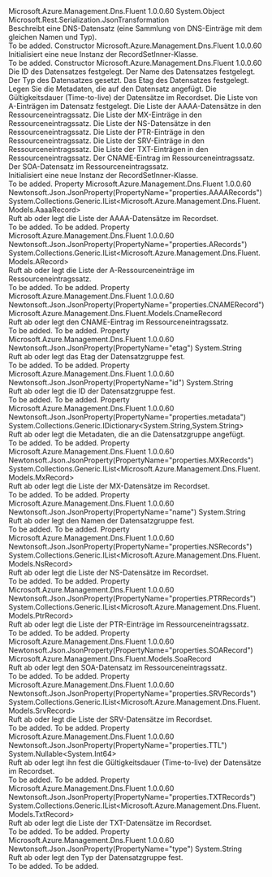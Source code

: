 <Type Name="RecordSetInner" FullName="Microsoft.Azure.Management.Dns.Fluent.Models.RecordSetInner">
  <TypeSignature Language="C#" Value="public class RecordSetInner" />
  <TypeSignature Language="ILAsm" Value=".class public auto ansi beforefieldinit RecordSetInner extends System.Object" />
  <TypeSignature Language="DocId" Value="T:Microsoft.Azure.Management.Dns.Fluent.Models.RecordSetInner" />
  <TypeSignature Language="VB.NET" Value="Public Class RecordSetInner" />
  <TypeSignature Language="F#" Value="type RecordSetInner = class" />
  <AssemblyInfo>
    <AssemblyName>Microsoft.Azure.Management.Dns.Fluent</AssemblyName>
    <AssemblyVersion>1.0.0.60</AssemblyVersion>
  </AssemblyInfo>
  <Base>
    <BaseTypeName>System.Object</BaseTypeName>
  </Base>
  <Interfaces />
  <Attributes>
    <Attribute>
      <AttributeName>Microsoft.Rest.Serialization.JsonTransformation</AttributeName>
    </Attribute>
  </Attributes>
  <Docs>
    <summary>
            Beschreibt eine DNS-Datensatz (eine Sammlung von DNS-Einträge mit dem gleichen Namen und Typ).
            </summary>
    <remarks>To be added.</remarks>
  </Docs>
  <Members>
    <Member MemberName=".ctor">
      <MemberSignature Language="C#" Value="public RecordSetInner ();" />
      <MemberSignature Language="ILAsm" Value=".method public hidebysig specialname rtspecialname instance void .ctor() cil managed" />
      <MemberSignature Language="DocId" Value="M:Microsoft.Azure.Management.Dns.Fluent.Models.RecordSetInner.#ctor" />
      <MemberSignature Language="VB.NET" Value="Public Sub New ()" />
      <MemberType>Constructor</MemberType>
      <AssemblyInfo>
        <AssemblyName>Microsoft.Azure.Management.Dns.Fluent</AssemblyName>
        <AssemblyVersion>1.0.0.60</AssemblyVersion>
      </AssemblyInfo>
      <Parameters />
      <Docs>
        <summary>
            Initialisiert eine neue Instanz der RecordSetInner-Klasse.
            </summary>
        <remarks>To be added.</remarks>
      </Docs>
    </Member>
    <Member MemberName=".ctor">
      <MemberSignature Language="C#" Value="public RecordSetInner (string id = null, string name = null, string type = null, string etag = null, System.Collections.Generic.IDictionary&lt;string,string&gt; metadata = null, Nullable&lt;long&gt; tTL = null, System.Collections.Generic.IList&lt;Microsoft.Azure.Management.Dns.Fluent.Models.ARecord&gt; aRecords = null, System.Collections.Generic.IList&lt;Microsoft.Azure.Management.Dns.Fluent.Models.AaaaRecord&gt; aaaaRecords = null, System.Collections.Generic.IList&lt;Microsoft.Azure.Management.Dns.Fluent.Models.MxRecord&gt; mxRecords = null, System.Collections.Generic.IList&lt;Microsoft.Azure.Management.Dns.Fluent.Models.NsRecord&gt; nsRecords = null, System.Collections.Generic.IList&lt;Microsoft.Azure.Management.Dns.Fluent.Models.PtrRecord&gt; ptrRecords = null, System.Collections.Generic.IList&lt;Microsoft.Azure.Management.Dns.Fluent.Models.SrvRecord&gt; srvRecords = null, System.Collections.Generic.IList&lt;Microsoft.Azure.Management.Dns.Fluent.Models.TxtRecord&gt; txtRecords = null, Microsoft.Azure.Management.Dns.Fluent.Models.CnameRecord cnameRecord = null, Microsoft.Azure.Management.Dns.Fluent.Models.SoaRecord soaRecord = null);" />
      <MemberSignature Language="ILAsm" Value=".method public hidebysig specialname rtspecialname instance void .ctor(string id, string name, string type, string etag, class System.Collections.Generic.IDictionary`2&lt;string, string&gt; metadata, valuetype System.Nullable`1&lt;int64&gt; tTL, class System.Collections.Generic.IList`1&lt;class Microsoft.Azure.Management.Dns.Fluent.Models.ARecord&gt; aRecords, class System.Collections.Generic.IList`1&lt;class Microsoft.Azure.Management.Dns.Fluent.Models.AaaaRecord&gt; aaaaRecords, class System.Collections.Generic.IList`1&lt;class Microsoft.Azure.Management.Dns.Fluent.Models.MxRecord&gt; mxRecords, class System.Collections.Generic.IList`1&lt;class Microsoft.Azure.Management.Dns.Fluent.Models.NsRecord&gt; nsRecords, class System.Collections.Generic.IList`1&lt;class Microsoft.Azure.Management.Dns.Fluent.Models.PtrRecord&gt; ptrRecords, class System.Collections.Generic.IList`1&lt;class Microsoft.Azure.Management.Dns.Fluent.Models.SrvRecord&gt; srvRecords, class System.Collections.Generic.IList`1&lt;class Microsoft.Azure.Management.Dns.Fluent.Models.TxtRecord&gt; txtRecords, class Microsoft.Azure.Management.Dns.Fluent.Models.CnameRecord cnameRecord, class Microsoft.Azure.Management.Dns.Fluent.Models.SoaRecord soaRecord) cil managed" />
      <MemberSignature Language="DocId" Value="M:Microsoft.Azure.Management.Dns.Fluent.Models.RecordSetInner.#ctor(System.String,System.String,System.String,System.String,System.Collections.Generic.IDictionary{System.String,System.String},System.Nullable{System.Int64},System.Collections.Generic.IList{Microsoft.Azure.Management.Dns.Fluent.Models.ARecord},System.Collections.Generic.IList{Microsoft.Azure.Management.Dns.Fluent.Models.AaaaRecord},System.Collections.Generic.IList{Microsoft.Azure.Management.Dns.Fluent.Models.MxRecord},System.Collections.Generic.IList{Microsoft.Azure.Management.Dns.Fluent.Models.NsRecord},System.Collections.Generic.IList{Microsoft.Azure.Management.Dns.Fluent.Models.PtrRecord},System.Collections.Generic.IList{Microsoft.Azure.Management.Dns.Fluent.Models.SrvRecord},System.Collections.Generic.IList{Microsoft.Azure.Management.Dns.Fluent.Models.TxtRecord},Microsoft.Azure.Management.Dns.Fluent.Models.CnameRecord,Microsoft.Azure.Management.Dns.Fluent.Models.SoaRecord)" />
      <MemberSignature Language="F#" Value="new Microsoft.Azure.Management.Dns.Fluent.Models.RecordSetInner : string * string * string * string * System.Collections.Generic.IDictionary&lt;string, string&gt; * Nullable&lt;int64&gt; * System.Collections.Generic.IList&lt;Microsoft.Azure.Management.Dns.Fluent.Models.ARecord&gt; * System.Collections.Generic.IList&lt;Microsoft.Azure.Management.Dns.Fluent.Models.AaaaRecord&gt; * System.Collections.Generic.IList&lt;Microsoft.Azure.Management.Dns.Fluent.Models.MxRecord&gt; * System.Collections.Generic.IList&lt;Microsoft.Azure.Management.Dns.Fluent.Models.NsRecord&gt; * System.Collections.Generic.IList&lt;Microsoft.Azure.Management.Dns.Fluent.Models.PtrRecord&gt; * System.Collections.Generic.IList&lt;Microsoft.Azure.Management.Dns.Fluent.Models.SrvRecord&gt; * System.Collections.Generic.IList&lt;Microsoft.Azure.Management.Dns.Fluent.Models.TxtRecord&gt; * Microsoft.Azure.Management.Dns.Fluent.Models.CnameRecord * Microsoft.Azure.Management.Dns.Fluent.Models.SoaRecord -&gt; Microsoft.Azure.Management.Dns.Fluent.Models.RecordSetInner" Usage="new Microsoft.Azure.Management.Dns.Fluent.Models.RecordSetInner (id, name, type, etag, metadata, tTL, aRecords, aaaaRecords, mxRecords, nsRecords, ptrRecords, srvRecords, txtRecords, cnameRecord, soaRecord)" />
      <MemberType>Constructor</MemberType>
      <AssemblyInfo>
        <AssemblyName>Microsoft.Azure.Management.Dns.Fluent</AssemblyName>
        <AssemblyVersion>1.0.0.60</AssemblyVersion>
      </AssemblyInfo>
      <Parameters>
        <Parameter Name="id" Type="System.String" />
        <Parameter Name="name" Type="System.String" />
        <Parameter Name="type" Type="System.String" />
        <Parameter Name="etag" Type="System.String" />
        <Parameter Name="metadata" Type="System.Collections.Generic.IDictionary&lt;System.String,System.String&gt;" />
        <Parameter Name="tTL" Type="System.Nullable&lt;System.Int64&gt;" />
        <Parameter Name="aRecords" Type="System.Collections.Generic.IList&lt;Microsoft.Azure.Management.Dns.Fluent.Models.ARecord&gt;" />
        <Parameter Name="aaaaRecords" Type="System.Collections.Generic.IList&lt;Microsoft.Azure.Management.Dns.Fluent.Models.AaaaRecord&gt;" />
        <Parameter Name="mxRecords" Type="System.Collections.Generic.IList&lt;Microsoft.Azure.Management.Dns.Fluent.Models.MxRecord&gt;" />
        <Parameter Name="nsRecords" Type="System.Collections.Generic.IList&lt;Microsoft.Azure.Management.Dns.Fluent.Models.NsRecord&gt;" />
        <Parameter Name="ptrRecords" Type="System.Collections.Generic.IList&lt;Microsoft.Azure.Management.Dns.Fluent.Models.PtrRecord&gt;" />
        <Parameter Name="srvRecords" Type="System.Collections.Generic.IList&lt;Microsoft.Azure.Management.Dns.Fluent.Models.SrvRecord&gt;" />
        <Parameter Name="txtRecords" Type="System.Collections.Generic.IList&lt;Microsoft.Azure.Management.Dns.Fluent.Models.TxtRecord&gt;" />
        <Parameter Name="cnameRecord" Type="Microsoft.Azure.Management.Dns.Fluent.Models.CnameRecord" />
        <Parameter Name="soaRecord" Type="Microsoft.Azure.Management.Dns.Fluent.Models.SoaRecord" />
      </Parameters>
      <Docs>
        <param name="id">Die ID des Datensatzes festgelegt.</param>
        <param name="name">Der Name des Datensatzes festgelegt.</param>
        <param name="type">Der Typ des Datensatzes gesetzt.</param>
        <param name="etag">Das Etag des Datensatzes festgelegt.</param>
        <param name="metadata">Legen Sie die Metadaten, die auf den Datensatz angefügt.</param>
        <param name="tTL">Die Gültigkeitsdauer (Time-to-live) der Datensätze im Recordset.</param>
        <param name="aRecords">Die Liste von A-Einträgen im Datensatz festgelegt.</param>
        <param name="aaaaRecords">Die Liste der AAAA-Datensätze in den Ressourceneintragssatz.</param>
        <param name="mxRecords">Die Liste der MX-Einträge in den Ressourceneintragssatz.</param>
        <param name="nsRecords">Die Liste der NS-Datensätze in den Ressourceneintragssatz.</param>
        <param name="ptrRecords">Die Liste der PTR-Einträge in den Ressourceneintragssatz.</param>
        <param name="srvRecords">Die Liste der SRV-Einträge in den Ressourceneintragssatz.</param>
        <param name="txtRecords">Die Liste der TXT-Einträgen in den Ressourceneintragssatz.</param>
        <param name="cnameRecord">Der CNAME-Eintrag im Ressourceneintragssatz.</param>
        <param name="soaRecord">Der SOA-Datensatz im Ressourceneintragssatz.</param>
        <summary>
            Initialisiert eine neue Instanz der RecordSetInner-Klasse.
            </summary>
        <remarks>To be added.</remarks>
      </Docs>
    </Member>
    <Member MemberName="AaaaRecords">
      <MemberSignature Language="C#" Value="public System.Collections.Generic.IList&lt;Microsoft.Azure.Management.Dns.Fluent.Models.AaaaRecord&gt; AaaaRecords { get; set; }" />
      <MemberSignature Language="ILAsm" Value=".property instance class System.Collections.Generic.IList`1&lt;class Microsoft.Azure.Management.Dns.Fluent.Models.AaaaRecord&gt; AaaaRecords" />
      <MemberSignature Language="DocId" Value="P:Microsoft.Azure.Management.Dns.Fluent.Models.RecordSetInner.AaaaRecords" />
      <MemberSignature Language="VB.NET" Value="Public Property AaaaRecords As IList(Of AaaaRecord)" />
      <MemberSignature Language="F#" Value="member this.AaaaRecords : System.Collections.Generic.IList&lt;Microsoft.Azure.Management.Dns.Fluent.Models.AaaaRecord&gt; with get, set" Usage="Microsoft.Azure.Management.Dns.Fluent.Models.RecordSetInner.AaaaRecords" />
      <MemberType>Property</MemberType>
      <AssemblyInfo>
        <AssemblyName>Microsoft.Azure.Management.Dns.Fluent</AssemblyName>
        <AssemblyVersion>1.0.0.60</AssemblyVersion>
      </AssemblyInfo>
      <Attributes>
        <Attribute>
          <AttributeName>Newtonsoft.Json.JsonProperty(PropertyName="properties.AAAARecords")</AttributeName>
        </Attribute>
      </Attributes>
      <ReturnValue>
        <ReturnType>System.Collections.Generic.IList&lt;Microsoft.Azure.Management.Dns.Fluent.Models.AaaaRecord&gt;</ReturnType>
      </ReturnValue>
      <Docs>
        <summary>
            Ruft ab oder legt die Liste der AAAA-Datensätze im Recordset.
            </summary>
        <value>To be added.</value>
        <remarks>To be added.</remarks>
      </Docs>
    </Member>
    <Member MemberName="ARecords">
      <MemberSignature Language="C#" Value="public System.Collections.Generic.IList&lt;Microsoft.Azure.Management.Dns.Fluent.Models.ARecord&gt; ARecords { get; set; }" />
      <MemberSignature Language="ILAsm" Value=".property instance class System.Collections.Generic.IList`1&lt;class Microsoft.Azure.Management.Dns.Fluent.Models.ARecord&gt; ARecords" />
      <MemberSignature Language="DocId" Value="P:Microsoft.Azure.Management.Dns.Fluent.Models.RecordSetInner.ARecords" />
      <MemberSignature Language="VB.NET" Value="Public Property ARecords As IList(Of ARecord)" />
      <MemberSignature Language="F#" Value="member this.ARecords : System.Collections.Generic.IList&lt;Microsoft.Azure.Management.Dns.Fluent.Models.ARecord&gt; with get, set" Usage="Microsoft.Azure.Management.Dns.Fluent.Models.RecordSetInner.ARecords" />
      <MemberType>Property</MemberType>
      <AssemblyInfo>
        <AssemblyName>Microsoft.Azure.Management.Dns.Fluent</AssemblyName>
        <AssemblyVersion>1.0.0.60</AssemblyVersion>
      </AssemblyInfo>
      <Attributes>
        <Attribute>
          <AttributeName>Newtonsoft.Json.JsonProperty(PropertyName="properties.ARecords")</AttributeName>
        </Attribute>
      </Attributes>
      <ReturnValue>
        <ReturnType>System.Collections.Generic.IList&lt;Microsoft.Azure.Management.Dns.Fluent.Models.ARecord&gt;</ReturnType>
      </ReturnValue>
      <Docs>
        <summary>
            Ruft ab oder legt die Liste der A-Ressourceneinträge im Ressourceneintragssatz.
            </summary>
        <value>To be added.</value>
        <remarks>To be added.</remarks>
      </Docs>
    </Member>
    <Member MemberName="CnameRecord">
      <MemberSignature Language="C#" Value="public Microsoft.Azure.Management.Dns.Fluent.Models.CnameRecord CnameRecord { get; set; }" />
      <MemberSignature Language="ILAsm" Value=".property instance class Microsoft.Azure.Management.Dns.Fluent.Models.CnameRecord CnameRecord" />
      <MemberSignature Language="DocId" Value="P:Microsoft.Azure.Management.Dns.Fluent.Models.RecordSetInner.CnameRecord" />
      <MemberSignature Language="VB.NET" Value="Public Property CnameRecord As CnameRecord" />
      <MemberSignature Language="F#" Value="member this.CnameRecord : Microsoft.Azure.Management.Dns.Fluent.Models.CnameRecord with get, set" Usage="Microsoft.Azure.Management.Dns.Fluent.Models.RecordSetInner.CnameRecord" />
      <MemberType>Property</MemberType>
      <AssemblyInfo>
        <AssemblyName>Microsoft.Azure.Management.Dns.Fluent</AssemblyName>
        <AssemblyVersion>1.0.0.60</AssemblyVersion>
      </AssemblyInfo>
      <Attributes>
        <Attribute>
          <AttributeName>Newtonsoft.Json.JsonProperty(PropertyName="properties.CNAMERecord")</AttributeName>
        </Attribute>
      </Attributes>
      <ReturnValue>
        <ReturnType>Microsoft.Azure.Management.Dns.Fluent.Models.CnameRecord</ReturnType>
      </ReturnValue>
      <Docs>
        <summary>
            Ruft ab oder legt den CNAME-Eintrag im Ressourceneintragssatz.
            </summary>
        <value>To be added.</value>
        <remarks>To be added.</remarks>
      </Docs>
    </Member>
    <Member MemberName="Etag">
      <MemberSignature Language="C#" Value="public string Etag { get; set; }" />
      <MemberSignature Language="ILAsm" Value=".property instance string Etag" />
      <MemberSignature Language="DocId" Value="P:Microsoft.Azure.Management.Dns.Fluent.Models.RecordSetInner.Etag" />
      <MemberSignature Language="VB.NET" Value="Public Property Etag As String" />
      <MemberSignature Language="F#" Value="member this.Etag : string with get, set" Usage="Microsoft.Azure.Management.Dns.Fluent.Models.RecordSetInner.Etag" />
      <MemberType>Property</MemberType>
      <AssemblyInfo>
        <AssemblyName>Microsoft.Azure.Management.Dns.Fluent</AssemblyName>
        <AssemblyVersion>1.0.0.60</AssemblyVersion>
      </AssemblyInfo>
      <Attributes>
        <Attribute>
          <AttributeName>Newtonsoft.Json.JsonProperty(PropertyName="etag")</AttributeName>
        </Attribute>
      </Attributes>
      <ReturnValue>
        <ReturnType>System.String</ReturnType>
      </ReturnValue>
      <Docs>
        <summary>
            Ruft ab oder legt das Etag der Datensatzgruppe fest.
            </summary>
        <value>To be added.</value>
        <remarks>To be added.</remarks>
      </Docs>
    </Member>
    <Member MemberName="Id">
      <MemberSignature Language="C#" Value="public string Id { get; set; }" />
      <MemberSignature Language="ILAsm" Value=".property instance string Id" />
      <MemberSignature Language="DocId" Value="P:Microsoft.Azure.Management.Dns.Fluent.Models.RecordSetInner.Id" />
      <MemberSignature Language="VB.NET" Value="Public Property Id As String" />
      <MemberSignature Language="F#" Value="member this.Id : string with get, set" Usage="Microsoft.Azure.Management.Dns.Fluent.Models.RecordSetInner.Id" />
      <MemberType>Property</MemberType>
      <AssemblyInfo>
        <AssemblyName>Microsoft.Azure.Management.Dns.Fluent</AssemblyName>
        <AssemblyVersion>1.0.0.60</AssemblyVersion>
      </AssemblyInfo>
      <Attributes>
        <Attribute>
          <AttributeName>Newtonsoft.Json.JsonProperty(PropertyName="id")</AttributeName>
        </Attribute>
      </Attributes>
      <ReturnValue>
        <ReturnType>System.String</ReturnType>
      </ReturnValue>
      <Docs>
        <summary>
            Ruft ab oder legt die ID der Datensatzgruppe fest.
            </summary>
        <value>To be added.</value>
        <remarks>To be added.</remarks>
      </Docs>
    </Member>
    <Member MemberName="Metadata">
      <MemberSignature Language="C#" Value="public System.Collections.Generic.IDictionary&lt;string,string&gt; Metadata { get; set; }" />
      <MemberSignature Language="ILAsm" Value=".property instance class System.Collections.Generic.IDictionary`2&lt;string, string&gt; Metadata" />
      <MemberSignature Language="DocId" Value="P:Microsoft.Azure.Management.Dns.Fluent.Models.RecordSetInner.Metadata" />
      <MemberSignature Language="VB.NET" Value="Public Property Metadata As IDictionary(Of String, String)" />
      <MemberSignature Language="F#" Value="member this.Metadata : System.Collections.Generic.IDictionary&lt;string, string&gt; with get, set" Usage="Microsoft.Azure.Management.Dns.Fluent.Models.RecordSetInner.Metadata" />
      <MemberType>Property</MemberType>
      <AssemblyInfo>
        <AssemblyName>Microsoft.Azure.Management.Dns.Fluent</AssemblyName>
        <AssemblyVersion>1.0.0.60</AssemblyVersion>
      </AssemblyInfo>
      <Attributes>
        <Attribute>
          <AttributeName>Newtonsoft.Json.JsonProperty(PropertyName="properties.metadata")</AttributeName>
        </Attribute>
      </Attributes>
      <ReturnValue>
        <ReturnType>System.Collections.Generic.IDictionary&lt;System.String,System.String&gt;</ReturnType>
      </ReturnValue>
      <Docs>
        <summary>
            Ruft ab oder legt die Metadaten, die an die Datensatzgruppe angefügt.
            </summary>
        <value>To be added.</value>
        <remarks>To be added.</remarks>
      </Docs>
    </Member>
    <Member MemberName="MxRecords">
      <MemberSignature Language="C#" Value="public System.Collections.Generic.IList&lt;Microsoft.Azure.Management.Dns.Fluent.Models.MxRecord&gt; MxRecords { get; set; }" />
      <MemberSignature Language="ILAsm" Value=".property instance class System.Collections.Generic.IList`1&lt;class Microsoft.Azure.Management.Dns.Fluent.Models.MxRecord&gt; MxRecords" />
      <MemberSignature Language="DocId" Value="P:Microsoft.Azure.Management.Dns.Fluent.Models.RecordSetInner.MxRecords" />
      <MemberSignature Language="VB.NET" Value="Public Property MxRecords As IList(Of MxRecord)" />
      <MemberSignature Language="F#" Value="member this.MxRecords : System.Collections.Generic.IList&lt;Microsoft.Azure.Management.Dns.Fluent.Models.MxRecord&gt; with get, set" Usage="Microsoft.Azure.Management.Dns.Fluent.Models.RecordSetInner.MxRecords" />
      <MemberType>Property</MemberType>
      <AssemblyInfo>
        <AssemblyName>Microsoft.Azure.Management.Dns.Fluent</AssemblyName>
        <AssemblyVersion>1.0.0.60</AssemblyVersion>
      </AssemblyInfo>
      <Attributes>
        <Attribute>
          <AttributeName>Newtonsoft.Json.JsonProperty(PropertyName="properties.MXRecords")</AttributeName>
        </Attribute>
      </Attributes>
      <ReturnValue>
        <ReturnType>System.Collections.Generic.IList&lt;Microsoft.Azure.Management.Dns.Fluent.Models.MxRecord&gt;</ReturnType>
      </ReturnValue>
      <Docs>
        <summary>
            Ruft ab oder legt die Liste der MX-Datensätze im Recordset.
            </summary>
        <value>To be added.</value>
        <remarks>To be added.</remarks>
      </Docs>
    </Member>
    <Member MemberName="Name">
      <MemberSignature Language="C#" Value="public string Name { get; set; }" />
      <MemberSignature Language="ILAsm" Value=".property instance string Name" />
      <MemberSignature Language="DocId" Value="P:Microsoft.Azure.Management.Dns.Fluent.Models.RecordSetInner.Name" />
      <MemberSignature Language="VB.NET" Value="Public Property Name As String" />
      <MemberSignature Language="F#" Value="member this.Name : string with get, set" Usage="Microsoft.Azure.Management.Dns.Fluent.Models.RecordSetInner.Name" />
      <MemberType>Property</MemberType>
      <AssemblyInfo>
        <AssemblyName>Microsoft.Azure.Management.Dns.Fluent</AssemblyName>
        <AssemblyVersion>1.0.0.60</AssemblyVersion>
      </AssemblyInfo>
      <Attributes>
        <Attribute>
          <AttributeName>Newtonsoft.Json.JsonProperty(PropertyName="name")</AttributeName>
        </Attribute>
      </Attributes>
      <ReturnValue>
        <ReturnType>System.String</ReturnType>
      </ReturnValue>
      <Docs>
        <summary>
            Ruft ab oder legt den Namen der Datensatzgruppe fest.
            </summary>
        <value>To be added.</value>
        <remarks>To be added.</remarks>
      </Docs>
    </Member>
    <Member MemberName="NsRecords">
      <MemberSignature Language="C#" Value="public System.Collections.Generic.IList&lt;Microsoft.Azure.Management.Dns.Fluent.Models.NsRecord&gt; NsRecords { get; set; }" />
      <MemberSignature Language="ILAsm" Value=".property instance class System.Collections.Generic.IList`1&lt;class Microsoft.Azure.Management.Dns.Fluent.Models.NsRecord&gt; NsRecords" />
      <MemberSignature Language="DocId" Value="P:Microsoft.Azure.Management.Dns.Fluent.Models.RecordSetInner.NsRecords" />
      <MemberSignature Language="VB.NET" Value="Public Property NsRecords As IList(Of NsRecord)" />
      <MemberSignature Language="F#" Value="member this.NsRecords : System.Collections.Generic.IList&lt;Microsoft.Azure.Management.Dns.Fluent.Models.NsRecord&gt; with get, set" Usage="Microsoft.Azure.Management.Dns.Fluent.Models.RecordSetInner.NsRecords" />
      <MemberType>Property</MemberType>
      <AssemblyInfo>
        <AssemblyName>Microsoft.Azure.Management.Dns.Fluent</AssemblyName>
        <AssemblyVersion>1.0.0.60</AssemblyVersion>
      </AssemblyInfo>
      <Attributes>
        <Attribute>
          <AttributeName>Newtonsoft.Json.JsonProperty(PropertyName="properties.NSRecords")</AttributeName>
        </Attribute>
      </Attributes>
      <ReturnValue>
        <ReturnType>System.Collections.Generic.IList&lt;Microsoft.Azure.Management.Dns.Fluent.Models.NsRecord&gt;</ReturnType>
      </ReturnValue>
      <Docs>
        <summary>
            Ruft ab oder legt die Liste der NS-Datensätze im Recordset.
            </summary>
        <value>To be added.</value>
        <remarks>To be added.</remarks>
      </Docs>
    </Member>
    <Member MemberName="PtrRecords">
      <MemberSignature Language="C#" Value="public System.Collections.Generic.IList&lt;Microsoft.Azure.Management.Dns.Fluent.Models.PtrRecord&gt; PtrRecords { get; set; }" />
      <MemberSignature Language="ILAsm" Value=".property instance class System.Collections.Generic.IList`1&lt;class Microsoft.Azure.Management.Dns.Fluent.Models.PtrRecord&gt; PtrRecords" />
      <MemberSignature Language="DocId" Value="P:Microsoft.Azure.Management.Dns.Fluent.Models.RecordSetInner.PtrRecords" />
      <MemberSignature Language="VB.NET" Value="Public Property PtrRecords As IList(Of PtrRecord)" />
      <MemberSignature Language="F#" Value="member this.PtrRecords : System.Collections.Generic.IList&lt;Microsoft.Azure.Management.Dns.Fluent.Models.PtrRecord&gt; with get, set" Usage="Microsoft.Azure.Management.Dns.Fluent.Models.RecordSetInner.PtrRecords" />
      <MemberType>Property</MemberType>
      <AssemblyInfo>
        <AssemblyName>Microsoft.Azure.Management.Dns.Fluent</AssemblyName>
        <AssemblyVersion>1.0.0.60</AssemblyVersion>
      </AssemblyInfo>
      <Attributes>
        <Attribute>
          <AttributeName>Newtonsoft.Json.JsonProperty(PropertyName="properties.PTRRecords")</AttributeName>
        </Attribute>
      </Attributes>
      <ReturnValue>
        <ReturnType>System.Collections.Generic.IList&lt;Microsoft.Azure.Management.Dns.Fluent.Models.PtrRecord&gt;</ReturnType>
      </ReturnValue>
      <Docs>
        <summary>
            Ruft ab oder legt die Liste der PTR-Einträge im Ressourceneintragssatz.
            </summary>
        <value>To be added.</value>
        <remarks>To be added.</remarks>
      </Docs>
    </Member>
    <Member MemberName="SoaRecord">
      <MemberSignature Language="C#" Value="public Microsoft.Azure.Management.Dns.Fluent.Models.SoaRecord SoaRecord { get; set; }" />
      <MemberSignature Language="ILAsm" Value=".property instance class Microsoft.Azure.Management.Dns.Fluent.Models.SoaRecord SoaRecord" />
      <MemberSignature Language="DocId" Value="P:Microsoft.Azure.Management.Dns.Fluent.Models.RecordSetInner.SoaRecord" />
      <MemberSignature Language="VB.NET" Value="Public Property SoaRecord As SoaRecord" />
      <MemberSignature Language="F#" Value="member this.SoaRecord : Microsoft.Azure.Management.Dns.Fluent.Models.SoaRecord with get, set" Usage="Microsoft.Azure.Management.Dns.Fluent.Models.RecordSetInner.SoaRecord" />
      <MemberType>Property</MemberType>
      <AssemblyInfo>
        <AssemblyName>Microsoft.Azure.Management.Dns.Fluent</AssemblyName>
        <AssemblyVersion>1.0.0.60</AssemblyVersion>
      </AssemblyInfo>
      <Attributes>
        <Attribute>
          <AttributeName>Newtonsoft.Json.JsonProperty(PropertyName="properties.SOARecord")</AttributeName>
        </Attribute>
      </Attributes>
      <ReturnValue>
        <ReturnType>Microsoft.Azure.Management.Dns.Fluent.Models.SoaRecord</ReturnType>
      </ReturnValue>
      <Docs>
        <summary>
            Ruft ab oder legt den SOA-Datensatz im Ressourceneintragssatz.
            </summary>
        <value>To be added.</value>
        <remarks>To be added.</remarks>
      </Docs>
    </Member>
    <Member MemberName="SrvRecords">
      <MemberSignature Language="C#" Value="public System.Collections.Generic.IList&lt;Microsoft.Azure.Management.Dns.Fluent.Models.SrvRecord&gt; SrvRecords { get; set; }" />
      <MemberSignature Language="ILAsm" Value=".property instance class System.Collections.Generic.IList`1&lt;class Microsoft.Azure.Management.Dns.Fluent.Models.SrvRecord&gt; SrvRecords" />
      <MemberSignature Language="DocId" Value="P:Microsoft.Azure.Management.Dns.Fluent.Models.RecordSetInner.SrvRecords" />
      <MemberSignature Language="VB.NET" Value="Public Property SrvRecords As IList(Of SrvRecord)" />
      <MemberSignature Language="F#" Value="member this.SrvRecords : System.Collections.Generic.IList&lt;Microsoft.Azure.Management.Dns.Fluent.Models.SrvRecord&gt; with get, set" Usage="Microsoft.Azure.Management.Dns.Fluent.Models.RecordSetInner.SrvRecords" />
      <MemberType>Property</MemberType>
      <AssemblyInfo>
        <AssemblyName>Microsoft.Azure.Management.Dns.Fluent</AssemblyName>
        <AssemblyVersion>1.0.0.60</AssemblyVersion>
      </AssemblyInfo>
      <Attributes>
        <Attribute>
          <AttributeName>Newtonsoft.Json.JsonProperty(PropertyName="properties.SRVRecords")</AttributeName>
        </Attribute>
      </Attributes>
      <ReturnValue>
        <ReturnType>System.Collections.Generic.IList&lt;Microsoft.Azure.Management.Dns.Fluent.Models.SrvRecord&gt;</ReturnType>
      </ReturnValue>
      <Docs>
        <summary>
            Ruft ab oder legt die Liste der SRV-Datensätze im Recordset.
            </summary>
        <value>To be added.</value>
        <remarks>To be added.</remarks>
      </Docs>
    </Member>
    <Member MemberName="TTL">
      <MemberSignature Language="C#" Value="public Nullable&lt;long&gt; TTL { get; set; }" />
      <MemberSignature Language="ILAsm" Value=".property instance valuetype System.Nullable`1&lt;int64&gt; TTL" />
      <MemberSignature Language="DocId" Value="P:Microsoft.Azure.Management.Dns.Fluent.Models.RecordSetInner.TTL" />
      <MemberSignature Language="VB.NET" Value="Public Property TTL As Nullable(Of Long)" />
      <MemberSignature Language="F#" Value="member this.TTL : Nullable&lt;int64&gt; with get, set" Usage="Microsoft.Azure.Management.Dns.Fluent.Models.RecordSetInner.TTL" />
      <MemberType>Property</MemberType>
      <AssemblyInfo>
        <AssemblyName>Microsoft.Azure.Management.Dns.Fluent</AssemblyName>
        <AssemblyVersion>1.0.0.60</AssemblyVersion>
      </AssemblyInfo>
      <Attributes>
        <Attribute>
          <AttributeName>Newtonsoft.Json.JsonProperty(PropertyName="properties.TTL")</AttributeName>
        </Attribute>
      </Attributes>
      <ReturnValue>
        <ReturnType>System.Nullable&lt;System.Int64&gt;</ReturnType>
      </ReturnValue>
      <Docs>
        <summary>
            Ruft ab oder legt ihn fest die Gültigkeitsdauer (Time-to-live) der Datensätze im Recordset.
            </summary>
        <value>To be added.</value>
        <remarks>To be added.</remarks>
      </Docs>
    </Member>
    <Member MemberName="TxtRecords">
      <MemberSignature Language="C#" Value="public System.Collections.Generic.IList&lt;Microsoft.Azure.Management.Dns.Fluent.Models.TxtRecord&gt; TxtRecords { get; set; }" />
      <MemberSignature Language="ILAsm" Value=".property instance class System.Collections.Generic.IList`1&lt;class Microsoft.Azure.Management.Dns.Fluent.Models.TxtRecord&gt; TxtRecords" />
      <MemberSignature Language="DocId" Value="P:Microsoft.Azure.Management.Dns.Fluent.Models.RecordSetInner.TxtRecords" />
      <MemberSignature Language="VB.NET" Value="Public Property TxtRecords As IList(Of TxtRecord)" />
      <MemberSignature Language="F#" Value="member this.TxtRecords : System.Collections.Generic.IList&lt;Microsoft.Azure.Management.Dns.Fluent.Models.TxtRecord&gt; with get, set" Usage="Microsoft.Azure.Management.Dns.Fluent.Models.RecordSetInner.TxtRecords" />
      <MemberType>Property</MemberType>
      <AssemblyInfo>
        <AssemblyName>Microsoft.Azure.Management.Dns.Fluent</AssemblyName>
        <AssemblyVersion>1.0.0.60</AssemblyVersion>
      </AssemblyInfo>
      <Attributes>
        <Attribute>
          <AttributeName>Newtonsoft.Json.JsonProperty(PropertyName="properties.TXTRecords")</AttributeName>
        </Attribute>
      </Attributes>
      <ReturnValue>
        <ReturnType>System.Collections.Generic.IList&lt;Microsoft.Azure.Management.Dns.Fluent.Models.TxtRecord&gt;</ReturnType>
      </ReturnValue>
      <Docs>
        <summary>
            Ruft ab oder legt die Liste der TXT-Datensätze im Recordset.
            </summary>
        <value>To be added.</value>
        <remarks>To be added.</remarks>
      </Docs>
    </Member>
    <Member MemberName="Type">
      <MemberSignature Language="C#" Value="public string Type { get; set; }" />
      <MemberSignature Language="ILAsm" Value=".property instance string Type" />
      <MemberSignature Language="DocId" Value="P:Microsoft.Azure.Management.Dns.Fluent.Models.RecordSetInner.Type" />
      <MemberSignature Language="VB.NET" Value="Public Property Type As String" />
      <MemberSignature Language="F#" Value="member this.Type : string with get, set" Usage="Microsoft.Azure.Management.Dns.Fluent.Models.RecordSetInner.Type" />
      <MemberType>Property</MemberType>
      <AssemblyInfo>
        <AssemblyName>Microsoft.Azure.Management.Dns.Fluent</AssemblyName>
        <AssemblyVersion>1.0.0.60</AssemblyVersion>
      </AssemblyInfo>
      <Attributes>
        <Attribute>
          <AttributeName>Newtonsoft.Json.JsonProperty(PropertyName="type")</AttributeName>
        </Attribute>
      </Attributes>
      <ReturnValue>
        <ReturnType>System.String</ReturnType>
      </ReturnValue>
      <Docs>
        <summary>
            Ruft ab oder legt den Typ der Datensatzgruppe fest.
            </summary>
        <value>To be added.</value>
        <remarks>To be added.</remarks>
      </Docs>
    </Member>
  </Members>
</Type>